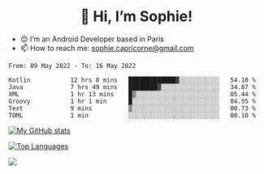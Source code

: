 <h1 align="center"> 👋 Hi, I’m Sophie! </h1>  

- 😊 I’m an Android Developer based in Paris
- 📫 How to reach me: sophie.capricorne@gmail.com


<!--START_SECTION:waka-->

```text
From: 09 May 2022 - To: 16 May 2022

Kotlin           12 hrs 8 mins   █████████████▓░░░░░░░░░░░   54.10 %
Java             7 hrs 49 mins   ████████▓░░░░░░░░░░░░░░░░   34.87 %
XML              1 hr 13 mins    █▒░░░░░░░░░░░░░░░░░░░░░░░   05.44 %
Groovy           1 hr 1 min      █░░░░░░░░░░░░░░░░░░░░░░░░   04.55 %
Text             9 mins          ▒░░░░░░░░░░░░░░░░░░░░░░░░   00.73 %
TOML             1 min           ░░░░░░░░░░░░░░░░░░░░░░░░░   00.10 %
```

<!--END_SECTION:waka-->

[![My GitHub stats](https://github-readme-stats.vercel.app/api?username=sophicapri&show_icons=true&theme=buefy)](https://github.com/anuraghazra/github-readme-stats)

[![Top Languages](https://github-readme-stats.vercel.app/api/top-langs/?username=sophicapri&langs_count=2&layout=compact)](https://github.com/anuraghazra/github-readme-stats)

![](https://github-readme-streak-stats.herokuapp.com/?user=sophicapri)
